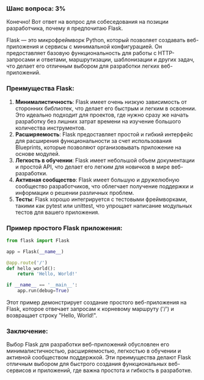 ### Шанс вопроса: 3%

Конечно! Вот ответ на вопрос для собеседования на позиции разработчика, почему я предпочитаю Flask.

Flask — это микрофреймворк Python, который позволяет создавать веб-приложения и сервисы с минимальной конфигурацией. Он предоставляет базовую функциональность для работы с HTTP-запросами и ответами, маршрутизации, шаблонизации и других задач, что делает его отличным выбором для разработки легких веб-приложений.

### Преимущества Flask:
1. **Минималистичность**: Flask имеет очень низкую зависимость от сторонних библиотек, что делает его быстрым и легким в освоении. Это идеально подходит для проектов, где нужно сразу же начать разработку без лишних затрат времени на изучение большого количества инструментов.
2. **Расширяемость**: Flask предоставляет простой и гибкий интерфейс для расширения функциональности за счет использования Blueprints, которые позволяют организовывать приложение на основе модулей.
3. **Легкость в обучении**: Flask имеет небольшой объем документации и простой API, что делает его легким для новичков в мире веб-разработки.
4. **Активная сообщество**: Flask имеет большую и дружелюбную сообщество разработчиков, что облегчает получение поддержки и информации о решении различных проблем.
5. **Тесты**: Flask хорошо интегрируется с тестовыми фреймворками, такими как pytest или unittest, что упрощает написание модульных тестов для вашего приложения.

### Пример простого Flask приложения:
```python
from flask import Flask

app = Flask(__name__)

@app.route('/')
def hello_world():
    return 'Hello, World!'

if __name__ == '__main__':
    app.run(debug=True)
```
Этот пример демонстрирует создание простого веб-приложения на Flask, которое отвечает запросам к корневому маршруту ('/') и возвращает строку "Hello, World!".

### Заключение:
Выбор Flask для разработки веб-приложений обусловлен его минималистичностью, расширяемостью, легкостью в обучении и активной сообществом поддержкой. Эти преимущества делают Flask отличным выбором для быстрого создания функциональных веб-сервисов и приложений, где важна простота и гибкость в разработке.